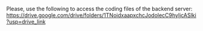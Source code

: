 Please, use the following to access the coding files of the backend server: https://drive.google.com/drive/folders/1TNoidxaapxchcJodolecC9hyljcASlki?usp=drive_link
